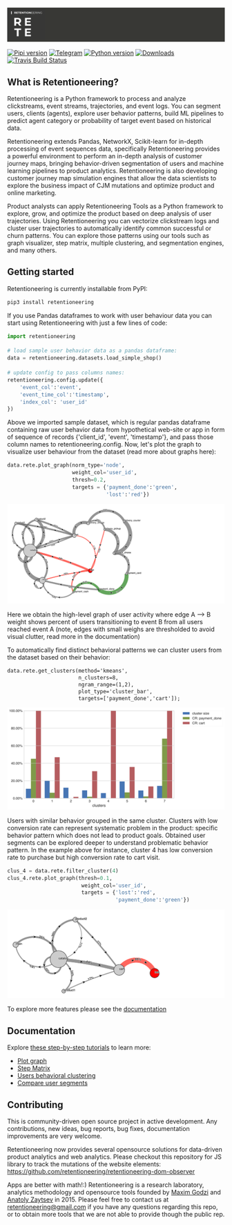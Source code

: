 <div align="left">

[![Rete logo](https://github.com/retentioneering/pics/blob/master/pics/logo_long_black.png)](https://github.com/retentioneering/retentioneering-tools)

[![Pipi version](https://img.shields.io/pypi/v/retentioneering)](https://pypi.org/project/retentioneering/)
[![Telegram](https://img.shields.io/badge/channel-on%20telegram-blue)](https://t.me/retentioneering_meetups)
[![Python version](https://img.shields.io/pypi/pyversions/retentioneering)](https://pypi.org/project/retentioneering/)
[![Downloads](https://pepy.tech/badge/retentioneering)](https://pepy.tech/project/retentioneering)
[![Travis Build Status](https://travis-ci.com/retentioneering/retentioneering-tools.svg)](https://travis-ci.com/github/retentioneering/retentioneering-tools)


## What is Retentioneering?


Retentioneering is a Python framework to process and analyze clickstreams, 
event streams, trajectories, and event logs. You can segment users, clients (agents),
explore user behavior patterns, build ML pipelines to predict agent category or 
probability of target event based on historical data.

Retentioneering extends Pandas, NetworkX, Scikit-learn for in-depth processing of 
event sequences data, specifically Retentioneering provides a powerful environment 
to perform an in-depth analysis of customer journey maps, bringing behavior-driven 
segmentation of users and machine learning pipelines to product analytics. 
Retentioneering is also developing customer journey map simulation engines that 
allow the data scientists to explore the business impact of CJM mutations and
optimize product and online marketing.

Product analysts can apply Retentioneering Tools as a Python framework to explore, 
grow, and optimize the product based on deep analysis of user trajectories. 
Using Retentioneering you can vectorize clickstream logs and cluster user trajectories 
to automatically identify common successful or churn patterns. You can explore those 
patterns using our tools such as graph visualizer, step matrix, multiple clustering, 
and segmentation engines, and many others.

## Getting started

Retentioneering is currently installable from PyPI:

```bash
pip3 install retentioneering
```

If you use Pandas dataframes to work with user behaviour data you can start using
Retentioneering with just a few lines of code:

```python
import retentioneering

# load sample user behavior data as a pandas dataframe: 
data = retentioneering.datasets.load_simple_shop()

# update config to pass columns names:
retentioneering.config.update({
    'event_col':'event',
    'event_time_col':'timestamp',
    'index_col': 'user_id'
})
```

Above we imported sample dataset, which is regular pandas dataframe containing raw user
behavior data from hypothetical web-site or app in form of sequence of records
{'client_id', 'event', 'timestamp'}, and pass those column names to retentioneering.config.
Now, let's plot the graph to visualize user behaviour from the dataset 
(read more about graphs here):

<div align="left">

 ```python
data.rete.plot_graph(norm_type='node',
                      weight_col='user_id',
                      thresh=0.2,
                      targets = {'payment_done':'green',
                                 'lost':'red'})
```

[![intro 1](https://github.com/retentioneering/pics/blob/master/pics/rete20/graph_0.png)](https://github.com/retentioneering/retentioneering-tools)

Here we obtain the high-level graph of user activity where 
edge A --> B weight shows percent of users transitioning to event B from 
all users reached event A (note, edges with small weighs are 
thresholded to avoid visual clutter, read more in the documentation)

To automatically find distinct behavioral patterns we can cluster users from the
dataset based on their behavior:

<div align="left">

```pyhton
data.rete.get_clusters(method='kmeans',
                       n_clusters=8,
                       ngram_range=(1,2),
                       plot_type='cluster_bar',
                       targets=['payment_done','cart']);
```

[![intro 1](https://github.com/retentioneering/pics/blob/master/pics/rete20/clustering_2.svg)](https://github.com/retentioneering/retentioneering-tools)

<div align="left">

Users with similar behavior grouped in the same cluster. Clusters with low conversion rate
can represent systematic problem in the product: specific behavior pattern which does not 
lead to product goals. Obtained user segments can be explored deeper to understand 
problematic behavior pattern. In the example above for instance, cluster 4 has low 
conversion rate to purchase but high conversion rate to cart visit.

```python
clus_4 = data.rete.filter_cluster(4)
clus_4.rete.plot_graph(thresh=0.1,
                        weight_col='user_id',
                        targets = {'lost':'red',
                                   'payment_done':'green'})
```
<div align="left">

[![intro 1](https://github.com/retentioneering/pics/blob/master/pics/rete20/graph_1.png)](https://github.com/retentioneering/retentioneering-tools)


To explore more features please see the [documentation](https://retentioneering.github.io/retentioneering-tools/)

## Documentation

Explore [these step-by-step tutorials](https://github.com/retentioneering/retentioneering-tools/tree/master/examples) to learn more:

- [Plot graph](https://retentioneering.github.io/retentioneering-tools/_build/html/early_steps.html#first-steps) 
- [Step Matrix](https://retentioneering.github.io/retentioneering-tools/_build/html/early_steps.html#temporal-funnel)
- [Users behavioral clustering](https://retentioneering.github.io/retentioneering-tools/_build/html/early_steps.html#supervised-classifier) 
- [Compare user segments](https://retentioneering.github.io/retentioneering-tools/_build/html/mobile-app-case.html#analysis)


## Contributing

This is community-driven open source project in active development. Any contributions, 
new ideas, bug reports, bug fixes, documentation improvements are very welcome.

Retentioneering now provides several opensource solutions for data-driven product 
analytics and web analytics. Please checkout this repository for JS library to track 
the mutations of the website elements: https://github.com/retentioneering/retentioneering-dom-observer

Apps are better with math!:)
Retentioneering is a research laboratory, analytics methodology and opensource 
tools founded by [Maxim Godzi](https://www.linkedin.com/in/godsie/) and 
[Anatoly Zaytsev](https://www.linkedin.com/in/anatoly-zaytsev/) in 2015. 
Please feel free to contact us at retentioneering@gmail.com if you have any 
questions regarding this repo, or to obtain more tools that we are not able to 
provide though the public rep.
